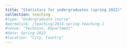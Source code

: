 ```yaml
---
title: "Statistics for undergraduates (spring 2022)"
collection: teaching
#type: "Undergraduate course"
#permalink: /teaching/2014-spring-teaching-1
#venue: "Technion, Department"
#date: Spring 2022
#location: "City, Country"
---
```

